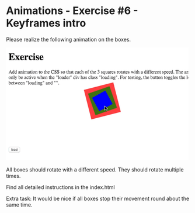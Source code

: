 # Animations - Exercise #6 - Keyframes intro

Please realize the following animation on the boxes.

![Result](result.gif)

All boxes should rotate with a different speed. They should rotate multiple
times.

Find all detailed instructions in the index.html

Extra task: It would be nice if all boxes stop their movement 
round about the same time.

